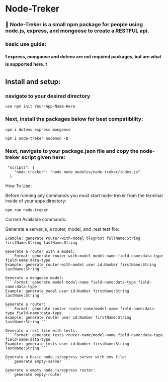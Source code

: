 # Node-Treker

### :rocket: Node-Treker is a small npm package for people using node.js, express, and mongoose to create a RESTFUL api.

### basic use guide:

#### :heavy_exclamation_mark: express, mongoose and dotenv are not required packages, but are what is supported here. :heavy_exclamation_mark:

## Install and setup:

### navigate to your desired directory

``` use npm init Your-App-Name-Here ```

### Next, install the packages below for best compatibility:

``` npm i dotenv express mongoose ```

``` npm i node-treker nodemon -D ```

### Next, navigate to your package.json file and copy the node-treker script given here:

```
 "scripts": {
    "node-trecker": "node node_modules/node-treker/index.js"
  }
```

 How To Use:

 Before running any commands you must start node-treker from the terminal inside of your apps directory:

 ``` npm run node-treker ```

 Current Available commands:

 Generate a server.js, a router, model, and .rest test file:
 ``` Format: generate router-with-model model-name field-name:data-type field-name:data-type
 Example: generate router-with-model blogPost fullName:String firstName:String lastName:String ```

 Generate a router with a model:
 ``` Format: generate router-with-model model-name field-name:data-type field-name:data-type
 Example: generate router-with-model user id:Number firstName:String lastName:String ```

 Generate a mongoose model:
 ``` Format: generate model model-name field-name:data-type field-name:data-type
 Example: generate model user id:Number firstName:String lastName:String ```

 Generate a router:
 ``` Format: generate router router-name/model-name field-name:data-type field-name:data-type
 Example: generate router user id:Number firstName:String lastName:String ```

 Generate a rest file with tests:
 ``` Format: generate tests router-name/model-name field-name:data-type field-name:data-type
 Example: generate tests user id:Number firstName:String lastName:String ```

 Generate a basic node.js/express server with env file:
 ``` generate empty-server ```

 Generate a empty node.js/express router:
 ``` generate empty-router ```


```
